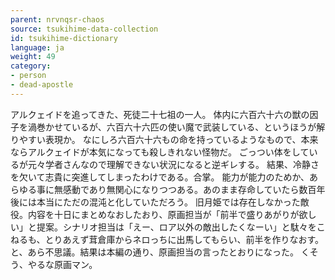 ```yaml
---
parent: nrvnqsr-chaos
source: tsukihime-data-collection
id: tsukihime-dictionary
language: ja
weight: 49
category:
- person
- dead-apostle
---
```


アルクェイドを追ってきた、死徒二十七祖の一人。
体内に六百六十六の獣の因子を渦巻かせているが、六百六十六匹の使い魔で武装している、というほうが解りやすい表現か。
なにしろ六百六十六もの命を持っているようなもので、本来ならアルクェイドが本気になっても殺しきれない怪物だ。
ごっつい体をしているが元々学者さんなので理解できない状況になると逆ギレする。
結果、冷静さを欠いて志貴に突進してしまったわけである。合掌。
能力が能力のためか、あらゆる事に無感動であり無関心になりつつある。あのまま存命していたら数百年後には本当にただの混沌と化していただろう。
旧月姫では存在しなかった敵役。内容を十日にまとめなおしたおり、原画担当が「前半で盛りあがりが欲しい」と提案。シナリオ担当は「えー、ロア以外の敵出したくなーい」と駄々をこねるも、とりあえず茸倉庫からネロっちに出馬してもらい、前半を作りなおす。
と、あら不思議。結果は本編の通り、原画担当の言ったとおりになった。
くそう、やるな原画マン。
